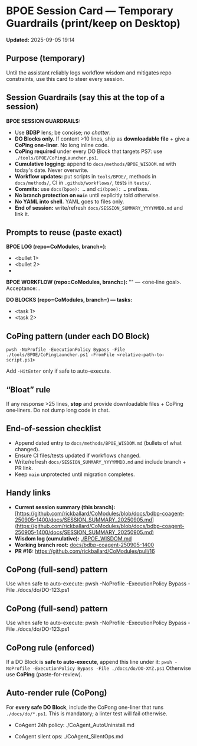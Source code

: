 # BPOE Session Card — Temporary Guardrails (print/keep on Desktop)
**Updated:** 2025-09-05 19:14 

## Purpose (temporary)
Until the assistant reliably logs workflow wisdom and mitigates repo constraints, use this card to steer every session.

## Session Guardrails (say this at the top of a session)
**BPOE SESSION GUARDRAILS:** 
- Use **BDBP** lens; be concise; *no chatter*.
- **DO Blocks only.** If content >10 lines, ship as **downloadable file** + give a **CoPing one‑liner**. No long inline code.
- **CoPing required** under every DO Block that targets PS7: use `./tools/BPOE/CoPingLauncher.ps1`.
- **Cumulative logging:** append to `docs/methods/BPOE_WISDOM.md` with today's date. Never overwrite.
- **Workflow updates:** put scripts in `tools/BPOE/`, methods in `docs/methods/`, CI in `.github/workflows/`, tests in `tests/`.
- **Commits:** use `docs(bpoe): …` and `ci(bpoe): …` prefixes.
- **No branch protection on `main`** until explicitly told otherwise.
- **No YAML into shell.** YAML goes to files only.
- **End of session:** write/refresh `docs/SESSION_SUMMARY_YYYYMMDD.md` and link it.

## Prompts to reuse (paste exact)

**BPOE LOG (repo=CoModules, branch=<current>):**
- <bullet 1>
- <bullet 2>
- <etc>

**BPOE WORKFLOW (repo=CoModules, branch=<current>):** "<workflow name>" — <one‑line goal>. Acceptance: <checks>.

**DO BLOCKS (repo=CoModules, branch=<current>) — tasks:**
- <task 1>
- <task 2>

## CoPing pattern (under each DO Block)
```
pwsh -NoProfile -ExecutionPolicy Bypass -File ./tools/BPOE/CoPingLauncher.ps1 -FromFile <relative-path-to-script.ps1>
```
Add `-HitEnter` only if safe to auto-execute.

## “Bloat” rule
If any response >25 lines, **stop** and provide downloadable files + CoPing one‑liners. Do not dump long code in chat.

## End-of-session checklist
- Append dated entry to `docs/methods/BPOE_WISDOM.md` (bullets of what changed).
- Ensure CI files/tests updated if workflows changed.
- Write/refresh `docs/SESSION_SUMMARY_YYYYMMDD.md` and include branch + PR link.
- Keep `main` unprotected until migration completes.

## Handy links
- **Current session summary (this branch):** [https://github.com/rickballard/CoModules/blob/docs/bdbp-coagent-250905-1400/docs/SESSION_SUMMARY_20250905.md](https://github.com/rickballard/CoModules/blob/docs/bdbp-coagent-250905-1400/docs/SESSION_SUMMARY_20250905.md)
- **Wisdom log (cumulative):** [./BPOE_WISDOM.md](./BPOE_WISDOM.md)
- **Working branch root:** [docs/bdbp-coagent-250905-1400](https://github.com/rickballard/CoModules/blob/docs/bdbp-coagent-250905-1400/)
- **PR #16:** https://github.com/rickballard/CoModules/pull/16


## CoPong (full-send) pattern
Use when safe to auto-execute:
pwsh -NoProfile -ExecutionPolicy Bypass -File ./docs/do/DO-123.ps1


## CoPong (full-send) pattern
Use when safe to auto-execute:
pwsh -NoProfile -ExecutionPolicy Bypass -File ./docs/do/DO-123.ps1

## CoPong rule (enforced)
If a DO Block is **safe to auto-execute**, append this line under it:
`pwsh -NoProfile -ExecutionPolicy Bypass -File ./docs/do/DO-XYZ.ps1`
Otherwise use **CoPing** (paste-for-review).

## Auto-render rule (CoPong)
For **every safe DO Block**, include the CoPong one-liner that runs `./docs/do/*.ps1`.
This is mandatory; a linter test will fail otherwise.


- CoAgent 24h policy: ./CoAgent_AutoUninstall.md

- CoAgent silent ops: ./CoAgent_SilentOps.md

